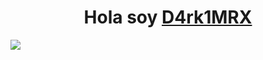 <div align="center">
  <strong><h1 align="center">Hola soy <a href="">D4rk1MRX</a></h1></b></strong>
</div>

<img src="https://imgur.com/4Gz7K22">
